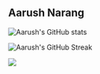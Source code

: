 ## Aarush Narang


![Aarush's GitHub stats](https://github-readme-stats.vercel.app/api?username=aarush-narang&show_icons=true&)

![Aarush's GitHub Streak](https://github-readme-streak-stats.herokuapp.com/?theme=dark&user=aarush-narang&hide_border=true)

![](https://komarev.com/ghpvc/?username=aarush-narang)
